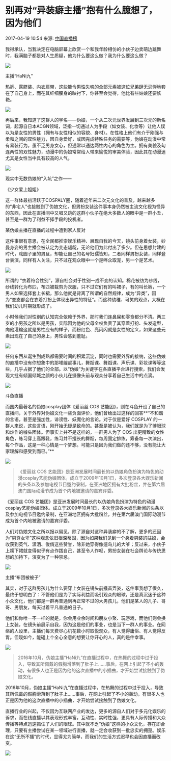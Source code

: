 # 别再对“异装癖主播”抱有什么臆想了，因为他们

2017-04-19 10:54 来源: [中国直播榜](https://www.sohu.com/a/134931981_545070?spm=smpc.content-abroad.content.1.1730964357527Eq1ZQ2X)

我得承认，当我决定在电脑屏幕上欣赏一个和我年龄相仿的小伙子边卖萌边跳舞时，我满脑子都是对人生质疑，他为什么要这么做？我为什么要这么做？

![](http://img.mp.itc.cn/upload/20170419/11e57bbf92ed40529ad9c074b39848da_th.jpg)

主播“HaNi九”

热裤、露脐装、内衣肩带，这些能令男性失魂的全部元素被这位兄弟肆无忌惮地套在了自己身上，而在其纤细腰身的映衬下，你甚至会觉得，他比有些姑娘还要妖艳。

![](http://img.mp.itc.cn/upload/20170419/394996d85529442c96c199ddedc77ef2_th.jpg)

再后来，我知道了这群人的学名——伪娘，一个从二次元世界发展到三次元的新名词，起源自日本ACGN领域，泛指一切通过人为手段（如女装、化妆等）让他人误以为是女性的男性（拥有与女性相似的容貌、身材）。在性格上他们有介于刚强与柔和之间的双性魅力，因自身爱好，或因完成特殊任务的需要等，伪娘在动漫中常有易装行为。虽不乏男身女心，但通常以通达两性内心的角色为主。拥有美貌及勾连两性的双性魅力，动漫中的伪娘常常给人带来愉悦的审美体验，因此其在动漫迷尤其是女性当中具有较高的人气。

![](http://img.mp.itc.cn/upload/20170419/5956845585794d6d828a63ea801e0ef6_th.jpg)

现实中无数伪娘的“入坑”之作——

《少女爱上姐姐》

这一群体最初活跃于COSPALY圈，随着近年来二次元文化的普及，越来越多的“非宅人”也接触到了伪娘文化，但男扮女装这件事本身仍然被主流文化视为怪异的东西，因此在直播间中又唱又跳的这群小伙子在绝大多数人的眼中是一群小丑，甚至是一群为了利益不择手段的投机者。

某伪娘主播在直播的过程中遭到家人反对

这件事很有意思，在全民都推崇娱乐精神、展现自我的今天，镜头前身着女装，妙曼身姿的男主播会被认定为变态龌龊，无论他们为此付出了多少。但在思想封建的时代，戏园子里的男旦，却能让自己的名号妇孺皆知，二者同样男扮女装，同样登台表演，同样有人关注，只不过在观众眼中一个是哗众取宠，另一个是艺术。

![](http://img.mp.itc.cn/upload/20170419/cab053a6825f45baa3accafd1919c86d_th.jpg)

所谓的 “衣着符合性别”，源自社会对于性别一成不变的认知。棉花被纺为纱线，纱线转化为布匹，布匹被裁剪为衣服，只不过它们有的叫裙子，有的叫长裤，一个男人如果选择套上长裙，那么他就是背离了所谓的自然规律，成为“异类”，因为“变态都会在衣着打扮上体现出异性的特征”。而这种幼稚、可笑的观点，大概在我们幼儿时期就形成了。

小时候我们对性别的认知完全依赖于外界，那时我们连鼻屎和零食都分不清。两三岁的小男孩之所以是男孩，实际因为他的父母全权负责了其穿着打扮、头发造型，向他灌输这就是男性应有的样子，而粉红色、亮闪闪就是女性的定义，如果这些元素出现在了自己的身上，男性会感到羞耻。

![](http://img.mp.itc.cn/upload/20170419/b3903d24874e4e578cf569803434c70b_th.jpg)

任何东西从诞生到成熟都需要时间的积累沉淀，同时也需要外界的接纳，这些伪娘的直播中没有你想象中的那堆龌龊事儿，舞蹈课、舞蹈课、声乐课、彩妆课等等这些，几乎占据了他们的全部。以“伪娘”为关键字在各直播平台进行搜索，我们会发现大批有倾国倾城之颜的小伙儿在摄像头前与观众分享着自己生活中的点滴。

![](http://img.mp.itc.cn/upload/20170419/a009a71b49464c63abc74dfff2434f1b_th.jpg)

斗鱼直播

而国内最著名的伪娘cosplay团体《爱丽丝 COS 艺能团》，则在斗鱼开设了自己的直播间，关于外界对伪娘文化一些负面评价，他们曾给出过这样的回答**“不和谐的言语，甚至是强加性，诽谤性、妖魔化的言论。对于仅是爱好 COSPLAY 的一群人来说，这些言语，刚开始无疑是致命的。甚至是被认为，我们就是为了博眼球和炒作的噱头团体。但事实上并不是这样的，一群男人为了 COS 出更精致的女性角色，练习穿上高跟鞋，练习并不擅长的舞蹈，每周固定排练，筹备每一次演出，每个作品，这是一种心情是一个梦想。可能只是因为我们做的还不够，没有能让大家理解和感受到而已。”**

![](http://img.mp.itc.cn/upload/20170419/0033d8d51b3a4096a02ad1c7563ffceb_th.jpg)

> 《爱丽丝 COS 艺能团》是亚洲发展时间最长的以伪娘角色扮演为特色的动漫cosplay艺能伪娘团体。成立于2009年10月1日，多次登录各大娱乐新闻的头条以及参加电视节目邀约录制，在亚洲地区拥有大批粉丝，并在第六届澳门国际动漫节成为首个内地被邀请的嘉宾评委。

《爱丽丝 COS 艺能团》是亚洲发展时间最长的以伪娘角色扮演为特色的动漫cosplay艺能伪娘团体。成立于2009年10月1日，多次登录各大娱乐新闻的头条以及参加电视节目邀约录制，在亚洲地区拥有大批粉丝，并在第六届澳门国际动漫节成为首个内地被邀请的嘉宾评委。

人们对伪娘文化之所以报以偏见，除了源自对这种异装癖的不了解，更多的还因为“男尊女卑”这种观念依旧根深蒂固，因为如果我们见到一个身着男装的姑娘，会收获到英气、潇洒、俊俏这些赞誉，除非她穿得像遛鸟儿的大爷；反过来，小伙子上襦下裙就变得似乎有点作践自己，甚至令人作呕，男扮女装在社会舆论与传统思想的加持下，演变为了一种禁忌。

![](http://img.mp.itc.cn/upload/20170419/b4dfb228673f447cabb1f89eeca5c924_th.jpg)

主播“布团被被子”

其实，对于这群男孩儿为什么要穿上女装在镜头前搔首弄姿，这件事我想了很久，最终于想明白了：不管他们是为了实际利益而吸引观众的眼球，还是真沉迷于这种小众文化，他们都是一群再普通到再正常不过的大男孩儿，他们是某人的儿子、哥哥、男朋友，每天过着平凡普通的日子。

他们和你唯一不一样的就是，你会用业余时间和朋友小聚、玩游戏，而他们则会换上女装，在镜头前展示自我，因为这是他们的事业，也是当下一群人的事业。在网络的人设里，主播们每天费尽心机花数小时取悦观众，有人觉得庸俗、有人觉得反胃。但现如今，能碰上个全心全意的想要让你开心的人，真的是件幸事。

![](http://img.mp.itc.cn/upload/20170419/7ceadb33b4e7440b87145167bd11052f_th.jpg)

> 2016年10月，伪娘主播“HaNi九”在直播过程中，在热舞的过程中过于投入，导致其所佩戴的假胸滑落到了肚子上……事后，在网上引起了不小的轰动，有很多人也正是因为他的这次直播中的小插曲，才开始尝试接触到了伪娘文化。

2016年10月，伪娘主播“HaNi九”在直播过程中，在热舞的过程中过于投入，导致其所佩戴的假胸滑落到了肚子上……事后，在网上引起了不小的轰动，有很多人也正是因为他的这次直播中的小插曲，才开始尝试接触到了伪娘文化。

直播行业的兴起，不仅因为互联网产业的发达，更多的源自人们对于多元化娱乐的诉求，而在线直播以其表现形式丰富，互动性、实时性强，更具有人际传播和大众传播等特点迅速抓住了人们的眼球。其中就不乏“伪娘”这样的小众文化，存在即合理，只要有主播尝试在某一领域进行直播，就一定会收获到一批忠实的拥趸。娱乐在这“无所不播”的时代，显得尤为简单，而我们的生活方式迟早也会因直播而改变。

![](http://img.mp.itc.cn/upload/20170419/7ced486c81cd4610b358c19b229a3611.jpg)